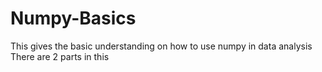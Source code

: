 # Numpy-Basics
This gives the basic understanding on how to use numpy in data analysis
There are 2 parts in this 
